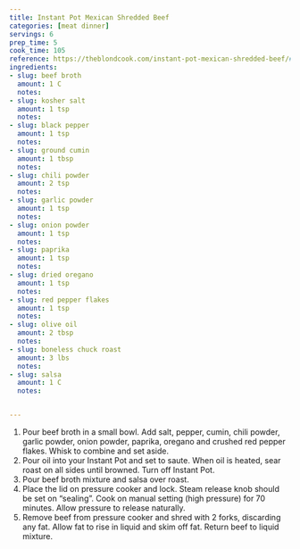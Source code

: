 ```yaml
---
title: Instant Pot Mexican Shredded Beef
categories: [meat dinner]
servings: 6
prep_time: 5
cook_time: 105
reference: https://theblondcook.com/instant-pot-mexican-shredded-beef/#tasty-recipes-18879-jump-target
ingredients:
- slug: beef broth
  amount: 1 C
  notes:
- slug: kosher salt
  amount: 1 tsp
  notes:
- slug: black pepper
  amount: 1 tsp
  notes:
- slug: ground cumin
  amount: 1 tbsp
  notes:
- slug: chili powder
  amount: 2 tsp
  notes:
- slug: garlic powder
  amount: 1 tsp
  notes:
- slug: onion powder
  amount: 1 tsp
  notes:
- slug: paprika
  amount: 1 tsp
  notes:
- slug: dried oregano
  amount: 1 tsp
  notes:
- slug: red pepper flakes
  amount: 1 tsp
  notes:
- slug: olive oil
  amount: 2 tbsp
  notes:
- slug: boneless chuck roast
  amount: 3 lbs
  notes:
- slug: salsa
  amount: 1 C
  notes:


---
```


1. Pour beef broth in a small bowl.  Add salt, pepper, cumin, chili powder, garlic powder, onion powder, paprika, oregano and crushed red pepper flakes.  Whisk to combine and set aside.
2. Pour oil into your Instant Pot and set to saute.  When oil is heated, sear roast on all sides until browned.  Turn off Instant Pot.
3. Pour beef broth mixture and salsa over roast.
4. Place the lid on pressure cooker and lock.  Steam release knob should be set on “sealing”.  Cook on manual setting (high pressure) for 70 minutes.  Allow pressure to release naturally.
5. Remove beef from pressure cooker and shred with 2 forks, discarding any fat.  Allow fat to rise in liquid and skim off fat.  Return beef to liquid mixture.
